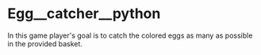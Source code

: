 # Egg__catcher__python
In this game player's goal is to catch the colored eggs as many as possible in the provided basket.
